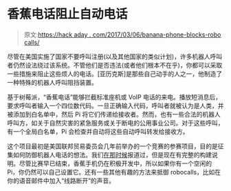 # 香蕉电话阻止自动电话

> 原文:[https://hack aday . com/2017/03/06/banana-phone-blocks-robo calls/](https://hackaday.com/2017/03/06/banana-phone-blocks-robocalls/)

尽管在美国实施了国家不要呼叫注册(以及其他国家的类似计划)，许多机器人呼叫者仍然设法绕过该系统。不管他们是否违法(或者他们根本不在乎)，你都可以采取一些措施来阻止这些烦人的电话。[亚历克斯]是那些自己动手的人之一，他制造了一种特殊的机器人呼叫阻挡装置。

基于树莓派，“香蕉电话”能够拦截标准座机或 VoIP 电话的来电。播放短消息后，要求呼叫者输入一个四位数代码。一旦正确输入代码，呼叫者就被认为是人类，并被添加到白名单中，然后 Pi 将它们传递给接收者。然而，也有一些合法的机器人呼叫方，如关于自然灾害的紧急服务或关于断电的公用事业公司。对于这些呼叫，有一个全局白名单，Pi 会检查并自动将这些自动呼叫转发给接收方。

这个项目最初是美国联邦贸易委员会几年前举办的一个竞赛的参赛项目，目的是征集如何防御机器人电话的想法。我们[在那时候](http://hackaday.com/2013/02/01/getting-rid-of-telemarketers-with-a-banana-phone/)报道过，但是现在有完整的构建说明。尽管比赛早已结束，香蕉手机仍在积极开发中，所以如果你有一个空闲的 Pi，你仍然可以自己设置它。还有一些其他有趣的方法来抵御 robocalls，比如在你的语音邮件中加入“线路断开”的声音。